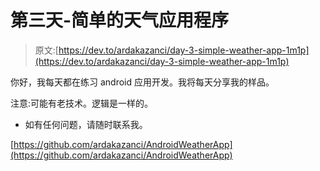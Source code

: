 # 第三天-简单的天气应用程序

> 原文:[https://dev.to/ardakazanci/day-3-simple-weather-app-1m1p](https://dev.to/ardakazanci/day-3-simple-weather-app-1m1p)

你好，我每天都在练习 android 应用开发。我将每天分享我的样品。

注意:可能有老技术。逻辑是一样的。

*   如有任何问题，请随时联系我。

[https://github.com/ardakazanci/AndroidWeatherApp](https://github.com/ardakazanci/AndroidWeatherApp)